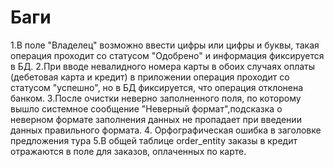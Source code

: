# Баги


1.В поле "Владелец" возможно ввести цифры или цифры и буквы, такая операция проходит со статусом "Одобрено" и информация фиксируется в БД.
2.При вводе невалидного номера карты в обоих случаях оплаты (дебетовая карта и кредит) в приложении операция проходит со статусом "успешно", но в БД фиксируется, что операция отклонена банком.
3.После очистки неверно заполненного поля, по которому вышло системное сообщение "Неверный формат",подсказка о неверном формате заполнения данных не пропадает 
при введении данных правильного формата.
4. Орфографическая ошибка в заголовке предложения тура
5.В общей таблице order_entity заказы в кредит отражаются в поле для заказов, оплаченных по карте.